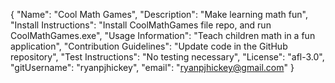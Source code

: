 {
	"Name": "Cool Math Games",
	"Description": "Make learning math fun",
	"Install Instructions": "Install CoolMathGames file repo, and run CoolMathGames.exe",
	"Usage Information": "Teach children math in a fun application",
	"Contribution Guidelines": "Update code in the GitHub repository",
	"Test Instructions": "No testing necessary",
	"License": "afl-3.0",
	"gitUsername": "ryanpjhickey",
	"email": "ryanpjhickey@gmail.com"
}